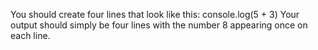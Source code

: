 You should create four lines that look like this:
console.log(5 + 3)
Your output should simply be four lines with the number 8 appearing once on each line.